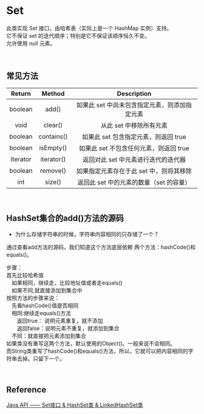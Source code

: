 # Set


此类实现 Set 接口，由哈希表（实际上是一个 HashMap 实例）支持。<br>
它不保证 set 的迭代顺序；特别是它不保证该顺序恒久不变。<br>
允许使用 null 元素。

<br>

## 常见方法
| Return | Method | Description | 
| :-: | :-: | :-: | 
| boolean | add() | 如果此 set 中尚未包含指定元素，则添加指定元素 |
| void | clear() | 从此 set 中移除所有元素 |
| boolean | contains() | 如果此 set 包含指定元素，则返回 true |
| boolean | isEmpty() | 如果此 set 不包含任何元素，则返回 true |
| Iterator<E> | iterator() | 返回对此 set 中元素进行迭代的迭代器 |
| boolean | remove() | 如果指定元素存在于此 set 中，则将其移除 |
| int |	size() | 返回此 set 中的元素的数量（set 的容量） |
  
<br>

## HashSet集合的add()方法的源码
* 为什么存储字符串的时候，字符串内容相同的只存储了一个？ <br>

通过查看add方法的源码，我们知道这个方法底层依赖 两个方法：hashCode()和equals()。<br>

步骤：<br>
首先比较哈希值<br>
&emsp;如果相同，继续走，比较地址值或者走equals()<br>
&emsp;如果不同,就直接添加到集合中<br>
按照方法的步骤来说：<br>
&emsp;先看hashCode()值是否相同<br>
&emsp;相同:继续走equals()方法<br>
&emsp;&emsp;返回true： 说明元素重复，就不添加<br>
&emsp;&emsp;返回false：说明元素不重复，就添加到集合<br>
&emsp;不同：就直接把元素添加到集合<br>
如果类没有重写这两个方法，默认使用的Object()。一般来说不会相同。<br>
而String类重写了hashCode()和equals()方法，所以，它就可以把内容相同的字符串去掉。只留下一个。<br>

<br>

## Reference
[Java API —— Set接口 & HashSet类 & LinkedHashSet类](https://www.cnblogs.com/yangyquin/p/5055131.html)

